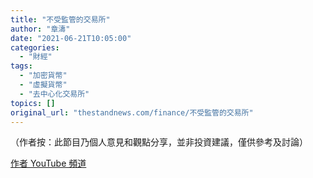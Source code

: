 ```yaml
---
title: "不受監管的交易所"
author: "章濤"
date: "2021-06-21T10:05:00"
categories:
  - "財經"
tags:
  - "加密貨幣"
  - "虛擬貨幣"
  - "去中心化交易所"
topics: []
original_url: "thestandnews.com/finance/不受監管的交易所"
---
```

（作者按：此節目乃個人意見和觀點分享，並非投資建議，僅供參考及討論）

[作者 YouTube 頻道](http://web.archive.org/web/20211229140013/https://youtu.be/Fnxfwdoh2Eo)
